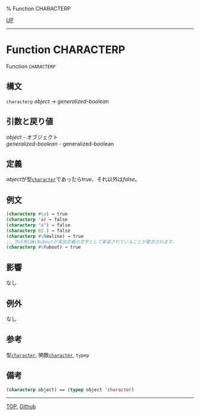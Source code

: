 % Function CHARACTERP

[UP](13.2.html)  

---

# Function CHARACTERP


Function `CHARACTERP`


## 構文

`characterp` *object* -> *generalized-boolean*


## 引数と戻り値

*object* - オブジェクト  
*generalized-boolean* - generalized-boolean


## 定義

*object*が型[`character`](13.2.character-system-class.html)であったら*true*、それ以外は*false*。


## 例文

```lisp
(characterp #\a) → true
(characterp 'a) → false
(characterp "a") → false
(characterp 65.) → false
(characterp #\Newline) → true
;; 次の例は#\Ruboutが実装定義の文字として実装されていることが要求されます。
(characterp #\Rubout) → true
```


## 影響

なし


## 例外

なし


## 参考

型[`character`](13.2.character-system-class.html),
関数[`character`](13.2.character-function.html),
`typep`


## 備考

```lisp
(characterp object) == (typep object 'character)
```


---
[TOP](index.html),  [Github](https://github.com/nptcl/npt-japanese)

